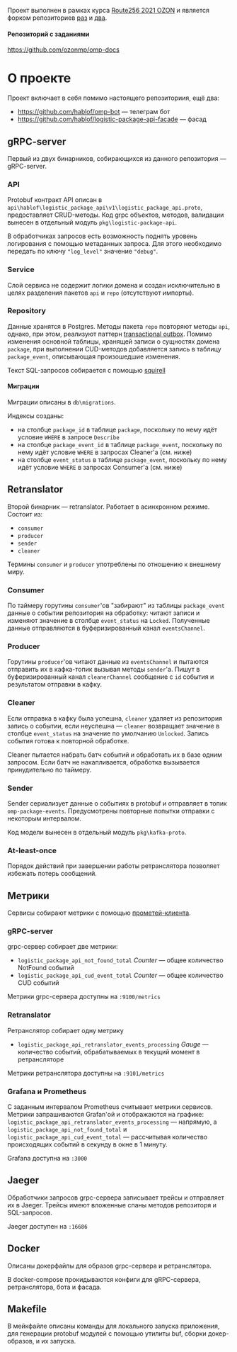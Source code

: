 Проект выполнен в рамках курса [Route256 2021 OZON](https://rutracker.org/forum/viewtopic.php?t=6201055) и является форком репозиториев [раз](https://github.com/ozonmp/omp-demo-api) и [два](https://github.com/ozonmp/omp-template-api).

#### Репозиторий с заданиями
https://github.com/ozonmp/omp-docs

# О проекте
Проект включает в себя помимо настоящего репозиториия, ещё два:
* https://github.com/hablof/omp-bot — телеграм бот
* https://github.com/hablof/logistic-package-api-facade — фасад

## gRPC-server
Первый из двух бинарников, собирающихся из данного репозитория — gRPC-server. 

### API
Protobuf контракт API описан в `api\hablof\logistic_package_api\v1\logistic_package_api.proto`, предоставляет CRUD-методы. Код grpc объектов, методов, валидации вынесен в отдельный модуль `pkg\logistic-package-api`.

В обработчиках запросов есть возможность поднять уровень логирования с помощью метаданных запроса. Для этого необходимо передать по ключу `"log_level"` значение `"debug"`.

### Service
Слой сервиса не содержит логики домена и создан исключительно в целях разделения пакетов `api` и `repo` (отсутствуют импорты).

### Repository
Данные хранятся в Postgres. Методы пакета `repo` повторяют методы `api`, однако, при этом, реализуют паттерн [transactional outbox](https://microservices.io/patterns/data/transactional-outbox.html). Помимо изменения основной таблицы, хранящей записи о сущностях домена `package`, при выполнении CUD-методов добавляется запись в таблицу `package_event`, описывающая произошедшие изменения.

Текст SQL-запросов собирается с помощью [squirell](https://github.com/Masterminds/squirrel)

#### Миграции
Миграции описаны в `db\migrations`.

Индексы созданы:
* на столбце `package_id` в таблице `package`, поскольку по нему идёт условие `WHERE` в запросе `Describe`
* на столбце `package_event_id` в таблице `package_event`, поскольку по нему идёт условие `WHERE` в запросах Cleaner'а (см. ниже)
* на столбце `event_status` в таблице `package_event`, поскольку по нему идёт условие `WHERE` в запросах Consumer'а (см. ниже)

## Retranslator
Второй бинарник — retranslator. Работает в асинхронном режиме. Состоит из:
* `consumer`
* `producer`
* `sender`
* `cleaner`

Термины `consumer` и `producer` употреблены по отношению к внешнему миру.

### Consumer
По таймеру горутины `consumer`'ов "забирают" из таблицы `package_event` данные о событии репозитория на обработку: читают записи и изменяют значение в столбце `event_status` на `Locked`. Полученные данные отправляются в буферизированный канал `eventsChannel`.

### Producer
Горутины `producer`'ов читают данные из `eventsChannel` и пытаются отправить их в кафка-топик вызывая методы `sender`'а. Пишут в буферизированный канал `cleanerChannel` сообщение с `id` события и результатом отправки в кафку.

### Cleaner
Если отправка в кафку была успешна, `cleaner` удаляет из репозитория запись о событии, если неуспешна — `cleaner` возвращает значение в столбце `event_status` на значение по умолчанию `Unlocked`.  Запись события готова к повторной обработке.

Cleaner пытается набрать батч событий и обработать их в базе одним запросом. Если батч не накапливается, обработка вызывается принудительно по таймеру.

### Sender 
Sender сериализует данные о событиях в protobuf и отправляет в топик `omp-package-events`. 
Предусмотрены повторные попытки отправки с некоторым интервалом.

Код модели вынесен в отдельный модуль `pkg\kafka-proto`.

### At-least-once
Порядок действий при завершении работы ретранслятора позволяет избежать потерь сообщений.

## Метрики
Сервисы собирают метрики с помощью [прометей-клиента](https://github.com/prometheus/client_golang).

### gRPC-server
grpc-сервер собирает две метрики:
* `logistic_package_api_not_found_total` _Counter_ — общее количество NotFound событий
* `logistic_package_api_cud_event_total` _Counter_ — общее количество CUD событий

Метрики grpc-сервера доступны на `:9100/metrics`

### Retranslator

Ретранслятор собирает одну метрику
* `logistic_package_api_retranslator_events_processing` _Gauge_ — количество событий, обрабатываемых в текущий момент в ретрансляторе

Метрики ретранслятора доступны на `:9101/metrics`

### Grafana и Prometheus

С заданным интервалом Prometheus считывает метрики сервисов. Метрики запрашиваются Grafan'ой и отображаются на графике: `logistic_package_api_retranslator_events_processing` — напрямую, а `logistic_package_api_not_found_total` и `logistic_package_api_cud_event_total` — рассчитывая количество происходящих событий в секунду в окне в 1 минуту.

Grafana доступна на `:3000`

## Jaeger

Обработчики запросов grpc-серверa записывает трейсы и отправляет их в Jaeger. Трейсы имеют вложенные спаны методов репозиторя и SQL-запросов.

Jaeger доступен на `:16686`

## Docker

Описаны докерфайлы для образов grpc-серверa и ретранслятора.

В docker-compose прокидываются конфиги для gRPC-сервера, ретранслятора, бота и фасада.

## Makefile

В мейкфайле описаны команды для локального запуска приложения, для генерации protobuf модулей с помощью утилиты buf, сборки докер-образов, и их запуска.
